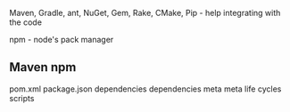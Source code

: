 Maven, Gradle, ant, NuGet, Gem, Rake, CMake, Pip - help integrating with the code

npm - node's pack manager 

Maven            npm
-----------------------------
pom.xml          package.json
dependencies     dependencies
meta             meta
life cycles      scripts 
